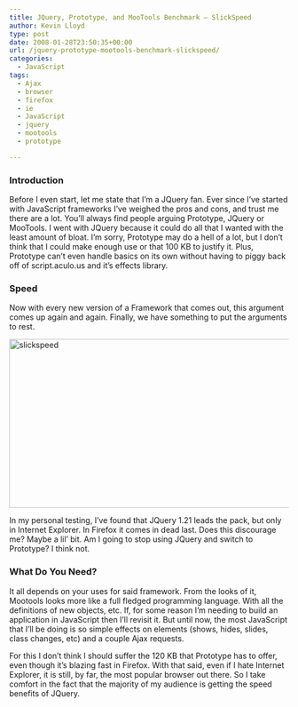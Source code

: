 ```yaml
---
title: JQuery, Prototype, and MooTools Benchmark – SlickSpeed
author: Kevin Lloyd
type: post
date: 2008-01-28T23:50:35+00:00
url: /jquery-prototype-mootools-benchmark-slickspeed/
categories:
  - JavaScript
tags:
  - Ajax
  - browser
  - firefox
  - ie
  - JavaScript
  - jquery
  - mootools
  - prototype

---
```

### 

### Introduction

Before I even start, let me state that I&#8217;m a JQuery fan. Ever since I&#8217;ve started with JavaScript frameworks I&#8217;ve weighed the pros and cons, and trust me there are a lot. You&#8217;ll always find people arguing Prototype, JQuery or MooTools. I went with JQuery because it could do all that I wanted with the least amount of bloat. I&#8217;m sorry, Prototype may do a hell of a lot, but I don&#8217;t think that I could make enough use or that 100 KB to justify it. Plus, Prototype can&#8217;t even handle basics on its own without having to piggy back off of script.aculo.us and it&#8217;s effects library.

### Speed

Now with every new version of a Framework that comes out, this argument comes up again and again. Finally, we have something to put the arguments to rest.

<a href="http://mootools.net/slickspeed/" target="_blank"><img style="border-top-width: 0px; border-left-width: 0px; border-bottom-width: 0px; border-right-width: 0px" height="304" alt="slickspeed" src="https://webdevelopment2.com/wp-content/uploads/slickspeed.png" width="544" border="0" /></a>

In my personal testing, I&#8217;ve found that JQuery 1.21 leads the pack, but only in Internet Explorer. In Firefox it comes in dead last. Does this discourage me? Maybe a lil&#8217; bit. Am I going to stop using JQuery and switch to Prototype? I think not.

### What Do You Need?

It all depends on your uses for said framework. From the looks of it, Mootools looks more like a full fledged programming language. With all the definitions of new objects, etc. If, for some reason I&#8217;m needing to build an application in JavaScript then I&#8217;ll revisit it. But until now, the most JavaScript that I&#8217;ll be doing is so simple effects on elements (shows, hides, slides, class changes, etc) and a couple Ajax requests.

For this I don&#8217;t think I should suffer the 120 KB that Prototype has to offer, even though it&#8217;s blazing fast in Firefox. With that said, even if I hate Internet Explorer, it is still, by far, the most popular browser out there. So I take comfort in the fact that the majority of my audience is getting the speed benefits of JQuery.